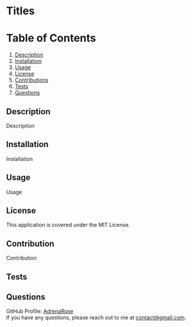 # Titles
# Table of Contents  
  1. [Description](#description)
  2. [Installation](#installation)
  3. [Usage](#usage)
  4. [License](#license)
  5. [Contributions](#contribution)
  6. [Tests](#tests)
  7. [Questions](#questions)<br>
## Description<br>
Description<br>
## Installation<br>
Installation<br>
## Usage<br>
Usage<br>
## License<br>
This application is covered under the MIT License.<br>
## Contribution<br>
Contribution<br>
## Tests<br>
## Questions<br>
GitHub Profile: [AdrenaRose](https://www.github.com/AdrenaRose)<br>
If you have any questions, please reach out to me at contact@gmail.com.